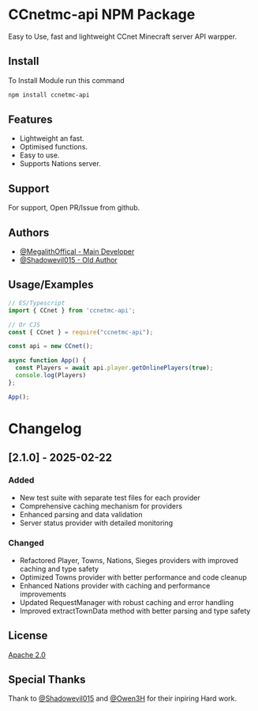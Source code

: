 # CCnetmc-api NPM Package

Easy to Use, fast and lightweight CCnet Minecraft server API warpper.

## Install

To Install Module run this command

```bash
npm install ccnetmc-api
```

## Features

- Lightweight an fast.
- Optimised functions.
- Easy to use.
- Supports Nations server.


## Support

For support, Open PR/Issue from github.


## Authors

- [@MegalithOffical - Main Developer](https://www.github.com/MegalithOffical)
- [@Shadowevil015 - Old Author](https://github.com/Shadowevil015)


## Usage/Examples

```javascript
// ES/Typescript
import { CCnet } from 'ccnetmc-api';

// Or CJS
const { CCnet } = require("ccnetmc-api");

const api = new CCnet();

async function App() {
  const Players = await api.player.getOnlinePlayers(true);
  console.log(Players)
};

App();
```

# Changelog

## [2.1.0] - 2025-02-22

### Added
- New test suite with separate test files for each provider
- Comprehensive caching mechanism for providers
- Enhanced parsing and data validation
- Server status provider with detailed monitoring

### Changed
- Refactored Player, Towns, Nations, Sieges providers with improved caching and type safety
- Optimized Towns provider with better performance and code cleanup
- Enhanced Nations provider with caching and performance improvements
- Updated RequestManager with robust caching and error handling
- Improved extractTownData method with better parsing and type safety


## License

[Apache 2.0](https://choosealicense.com/licenses/mit/)

## Special Thanks 
Thank to [@Shadowevil015](https://github.com/Shadowevil015) and [@Owen3H](https://github.com/Owen3H) for their inpiring Hard work.
